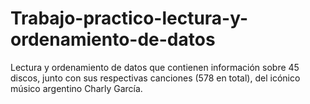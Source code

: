# Trabajo-practico-lectura-y-ordenamiento-de-datos
Lectura y ordenamiento de datos que contienen información sobre 45 discos, junto con sus respectivas canciones (578 en total), del icónico músico argentino Charly García.
